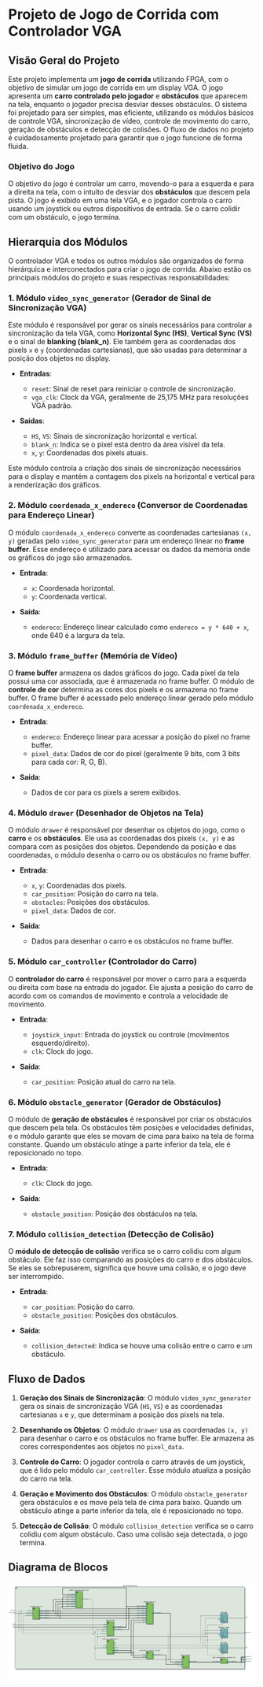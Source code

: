 # Projeto de Jogo de Corrida com Controlador VGA

## Visão Geral do Projeto

Este projeto implementa um **jogo de corrida** utilizando FPGA, com o objetivo de simular um jogo de corrida em um display VGA. O jogo apresenta um **carro controlado pelo jogador** e **obstáculos** que aparecem na tela, enquanto o jogador precisa desviar desses obstáculos. O sistema foi projetado para ser simples, mas eficiente, utilizando os módulos básicos de controle VGA, sincronização de vídeo, controle de movimento do carro, geração de obstáculos e detecção de colisões. O fluxo de dados no projeto é cuidadosamente projetado para garantir que o jogo funcione de forma fluida.

### Objetivo do Jogo

O objetivo do jogo é controlar um carro, movendo-o para a esquerda e para a direita na tela, com o intuito de desviar dos **obstáculos** que descem pela pista. O jogo é exibido em uma tela VGA, e o jogador controla o carro usando um joystick ou outros dispositivos de entrada. Se o carro colidir com um obstáculo, o jogo termina.

## Hierarquia dos Módulos

O controlador VGA e todos os outros módulos são organizados de forma hierárquica e interconectados para criar o jogo de corrida. Abaixo estão os principais módulos do projeto e suas respectivas responsabilidades:

### 1. **Módulo `video_sync_generator` (Gerador de Sinal de Sincronização VGA)**

Este módulo é responsável por gerar os sinais necessários para controlar a sincronização da tela VGA, como **Horizontal Sync (HS)**, **Vertical Sync (VS)** e o sinal de **blanking (blank_n)**. Ele também gera as coordenadas dos pixels `x` e `y` (coordenadas cartesianas), que são usadas para determinar a posição dos objetos no display.

- **Entradas**:
  - `reset`: Sinal de reset para reiniciar o controle de sincronização.
  - `vga_clk`: Clock da VGA, geralmente de 25,175 MHz para resoluções VGA padrão.
  
- **Saídas**:
  - `HS`, `VS`: Sinais de sincronização horizontal e vertical.
  - `blank_n`: Indica se o pixel está dentro da área visível da tela.
  - `x`, `y`: Coordenadas dos pixels atuais.

Este módulo controla a criação dos sinais de sincronização necessários para o display e mantém a contagem dos pixels na horizontal e vertical para a renderização dos gráficos.

### 2. **Módulo `coordenada_x_endereco` (Conversor de Coordenadas para Endereço Linear)**

O módulo `coordenada_x_endereco` converte as coordenadas cartesianas `(x, y)` geradas pelo `video_sync_generator` para um endereço linear no **frame buffer**. Esse endereço é utilizado para acessar os dados da memória onde os gráficos do jogo são armazenados.

- **Entrada**:
  - `x`: Coordenada horizontal.
  - `y`: Coordenada vertical.

- **Saída**:
  - `endereco`: Endereço linear calculado como `endereco = y * 640 + x`, onde 640 é a largura da tela.

### 3. **Módulo `frame_buffer` (Memória de Vídeo)**

O **frame buffer** armazena os dados gráficos do jogo. Cada pixel da tela possui uma cor associada, que é armazenada no frame buffer. O módulo de **controle de cor** determina as cores dos pixels e os armazena no frame buffer. O frame buffer é acessado pelo endereço linear gerado pelo módulo `coordenada_x_endereco`.

- **Entrada**:
  - `endereco`: Endereço linear para acessar a posição do pixel no frame buffer.
  - `pixel_data`: Dados de cor do pixel (geralmente 9 bits, com 3 bits para cada cor: R, G, B).

- **Saída**:
  - Dados de cor para os pixels a serem exibidos.

### 4. **Módulo `drawer` (Desenhador de Objetos na Tela)**

O módulo `drawer` é responsável por desenhar os objetos do jogo, como o **carro** e os **obstáculos**. Ele usa as coordenadas dos pixels `(x, y)` e as compara com as posições dos objetos. Dependendo da posição e das coordenadas, o módulo desenha o carro ou os obstáculos no frame buffer.

- **Entrada**:
  - `x`, `y`: Coordenadas dos pixels.
  - `car_position`: Posição do carro na tela.
  - `obstacles`: Posições dos obstáculos.
  - `pixel_data`: Dados de cor.

- **Saída**:
  - Dados para desenhar o carro e os obstáculos no frame buffer.

### 5. **Módulo `car_controller` (Controlador do Carro)**

O **controlador do carro** é responsável por mover o carro para a esquerda ou direita com base na entrada do jogador. Ele ajusta a posição do carro de acordo com os comandos de movimento e controla a velocidade de movimento.

- **Entrada**:
  - `joystick_input`: Entrada do joystick ou controle (movimentos esquerdo/direito).
  - `clk`: Clock do jogo.

- **Saída**:
  - `car_position`: Posição atual do carro na tela.

### 6. **Módulo `obstacle_generator` (Gerador de Obstáculos)**

O módulo de **geração de obstáculos** é responsável por criar os obstáculos que descem pela tela. Os obstáculos têm posições e velocidades definidas, e o módulo garante que eles se movam de cima para baixo na tela de forma constante. Quando um obstáculo atinge a parte inferior da tela, ele é reposicionado no topo.

- **Entrada**:
  - `clk`: Clock do jogo.

- **Saída**:
  - `obstacle_position`: Posição dos obstáculos na tela.

### 7. **Módulo `collision_detection` (Detecção de Colisão)**

O **módulo de detecção de colisão** verifica se o carro colidiu com algum obstáculo. Ele faz isso comparando as posições do carro e dos obstáculos. Se eles se sobrepuserem, significa que houve uma colisão, e o jogo deve ser interrompido.

- **Entrada**:
  - `car_position`: Posição do carro.
  - `obstacle_position`: Posições dos obstáculos.

- **Saída**:
  - `collision_detected`: Indica se houve uma colisão entre o carro e um obstáculo.

## Fluxo de Dados

1. **Geração dos Sinais de Sincronização**: O módulo `video_sync_generator` gera os sinais de sincronização VGA (`HS`, `VS`) e as coordenadas cartesianas `x` e `y`, que determinam a posição dos pixels na tela.

2. **Desenhando os Objetos**: O módulo `drawer` usa as coordenadas `(x, y)` para desenhar o carro e os obstáculos no frame buffer. Ele armazena as cores correspondentes aos objetos no `pixel_data`.

3. **Controle do Carro**: O jogador controla o carro através de um joystick, que é lido pelo módulo `car_controller`. Esse módulo atualiza a posição do carro na tela.

4. **Geração e Movimento dos Obstáculos**: O módulo `obstacle_generator` gera obstáculos e os move pela tela de cima para baixo. Quando um obstáculo atinge a parte inferior da tela, ele é reposicionado no topo.

5. **Detecção de Colisão**: O módulo `collision_detection` verifica se o carro colidiu com algum obstáculo. Caso uma colisão seja detectada, o jogo termina.

## Diagrama de Blocos

![Diagrama de Blocos](rtl_racing_car.jpg)
